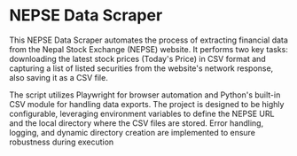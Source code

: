 # NEPSE Data Scraper

This NEPSE Data Scraper automates the process of extracting financial data from the Nepal Stock Exchange (NEPSE) website. It performs two key tasks: downloading the latest stock prices (Today's Price) in CSV format and capturing a list of listed securities from the website's network response, also saving it as a CSV file.

The script utilizes Playwright for browser automation and Python's built-in CSV module for handling data exports. The project is designed to be highly configurable, leveraging environment variables to define the NEPSE URL and the local directory where the CSV files are stored. Error handling, logging, and dynamic directory creation are implemented to ensure robustness during execution